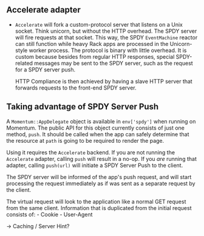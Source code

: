Accelerate adapter
--------
- `Accelerate` will fork a custom-protocol server that listens on a Unix socket.
  Think unicorn, but without the HTTP overhead. The SPDY server will fire requests
  at that socket. This way, the SPDY `EventMachine` reactor can still function while 
  heavy Rack apps are processed in the Unicorn-style worker process.
  The protocol is binary with little overhead. It is custom because besides from
  regular HTTP responses, special SPDY-related messages may be sent to the SPDY server,
  such as the request for a SPDY server push.
  
  HTTP Compliance is then achieved by having a slave HTTP server that forwards requests to
  the front-end SPDY server.


Taking advantage of SPDY Server Push
-------------------------------------
A `Momentum::AppDelegate` object is available in `env['spdy']` when running on Momentum.
The public API for this object currently consists of just one method, `push`.
It should be called when the app can safely determine that the resource
at `path` is going to be required to render the page.

Using it requires the `Accelerate` backend. If you are not running the `Accelerate` adapter,
calling `push` will result in a no-op. If you _are_ running that adapter, calling `push(url)`
will initiate a SPDY Server Push to the client.

The SPDY server will be informed of the app's push request, and will start processing the 
request immediately as if was sent as a separate request by the client.

The virtual request will look to the application like a normal GET request from the same 
client. Information that is duplicated from the initial request consists of:
    - Cookie
    - User-Agent

-> Caching / Server Hint?
